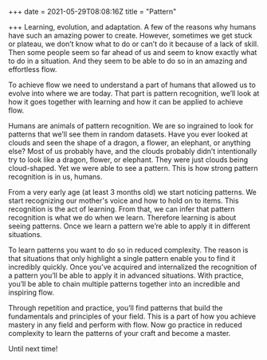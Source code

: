 +++
date = 2021-05-29T08:08:16Z
title = "Pattern"

+++
Learning, evolution, and adaptation. A few of the reasons why humans have such an amazing power to create. However, sometimes we get stuck or plateau, we don’t know what to do or can’t do it because of a lack of skill. Then some people seem so far ahead of us and seem to know exactly what to do in a situation. And they seem to be able to do so in an amazing and effortless flow.

To achieve flow we need to understand a part of humans that allowed us to evolve into where we are today. That part is pattern recognition, we’ll look at how it goes together with learning and how it can be applied to achieve flow.

Humans are animals of pattern recognition. We are so ingrained to look for patterns that we’ll see them in random datasets. Have you ever looked at clouds and seen the shape of a dragon, a flower, an elephant, or anything else? Most of us probably have, and the clouds probably didn’t intentionally try to look like a dragon, flower, or elephant. They were just clouds being cloud-shaped. Yet we were able to see a pattern. This is how strong pattern recognition is in us, humans.

From a very early age (at least 3 months old) we start noticing patterns. We start recognizing our mother's voice and how to hold on to items. This recognition is the act of learning. From that, we can infer that pattern recognition is what we do when we learn. Therefore learning is about seeing patterns. Once we learn a pattern we’re able to apply it in different situations.

To learn patterns you want to do so in reduced complexity. The reason is that situations that only highlight a single pattern enable you to find it incredibly quickly. Once you’ve acquired and internalized the recognition of a pattern you’ll be able to apply it in advanced situations. With practice, you’ll be able to chain multiple patterns together into an incredible and inspiring flow.

Through repetition and practice, you’ll find patterns that build the fundamentals and principles of your field. This is a part of how you achieve mastery in any field and perform with flow. Now go practice in reduced complexity to learn the patterns of your craft and become a master.

Until next time!